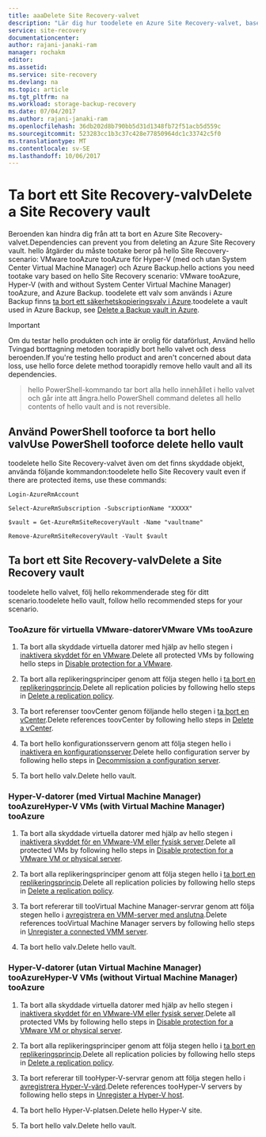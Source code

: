 ```yaml
---
title: aaaDelete Site Recovery-valvet
description: "Lär dig hur toodelete en Azure Site Recovery-valvet, baserat på hello Site Recovery scenario."
service: site-recovery
documentationcenter: 
author: rajani-janaki-ram
manager: rochakm
editor: 
ms.assetid: 
ms.service: site-recovery
ms.devlang: na
ms.topic: article
ms.tgt_pltfrm: na
ms.workload: storage-backup-recovery
ms.date: 07/04/2017
ms.author: rajani-janaki-ram
ms.openlocfilehash: 36db202d8b790bb5d31d1348fb72f51acb5d559c
ms.sourcegitcommit: 523283cc1b3c37c428e77850964dc1c33742c5f0
ms.translationtype: MT
ms.contentlocale: sv-SE
ms.lasthandoff: 10/06/2017
---
```

# <a name="delete-a-site-recovery-vault"></a><span data-ttu-id="fe617-103">Ta bort ett Site Recovery-valv</span><span class="sxs-lookup"><span data-stu-id="fe617-103">Delete a Site Recovery vault</span></span>
<span data-ttu-id="fe617-104">Beroenden kan hindra dig från att ta bort en Azure Site Recovery-valvet.</span><span class="sxs-lookup"><span data-stu-id="fe617-104">Dependencies can prevent you from deleting an Azure Site Recovery vault.</span></span> <span data-ttu-id="fe617-105">hello åtgärder du måste tootake beror på hello Site Recovery-scenario: VMware tooAzure tooAzure för Hyper-V (med och utan System Center Virtual Machine Manager) och Azure Backup.</span><span class="sxs-lookup"><span data-stu-id="fe617-105">hello actions you need tootake vary based on hello Site Recovery scenario: VMware tooAzure, Hyper-V (with and without System Center Virtual Machine Manager) tooAzure, and Azure Backup.</span></span> <span data-ttu-id="fe617-106">toodelete ett valv som används i Azure Backup finns [ta bort ett säkerhetskopieringsvalv i Azure](../backup/backup-azure-delete-vault.md).</span><span class="sxs-lookup"><span data-stu-id="fe617-106">toodelete a vault used in Azure Backup, see [Delete a Backup vault in Azure](../backup/backup-azure-delete-vault.md).</span></span>

>[!Important]
><span data-ttu-id="fe617-107">Om du testar hello produkten och inte är orolig för dataförlust, Använd hello Tvingad borttagning metoden toorapidly bort hello valvet och dess beroenden.</span><span class="sxs-lookup"><span data-stu-id="fe617-107">If you're testing hello product and aren't concerned about data loss, use hello force delete method toorapidly remove hello vault and all its dependencies.</span></span>

> <span data-ttu-id="fe617-108">hello PowerShell-kommando tar bort alla hello innehållet i hello valvet och går inte att ångra.</span><span class="sxs-lookup"><span data-stu-id="fe617-108">hello PowerShell command deletes all hello contents of hello vault and is not reversible.</span></span>

## <a name="use-powershell-tooforce-delete-hello-vault"></a><span data-ttu-id="fe617-109">Använd PowerShell tooforce ta bort hello valv</span><span class="sxs-lookup"><span data-stu-id="fe617-109">Use PowerShell tooforce delete hello vault</span></span> 

<span data-ttu-id="fe617-110">toodelete hello Site Recovery-valvet även om det finns skyddade objekt, använda följande kommandon:</span><span class="sxs-lookup"><span data-stu-id="fe617-110">toodelete hello Site Recovery vault even if there are protected items, use these commands:</span></span>

    Login-AzureRmAccount

    Select-AzureRmSubscription -SubscriptionName "XXXXX"

    $vault = Get-AzureRmSiteRecoveryVault -Name "vaultname"

    Remove-AzureRmSiteRecoveryVault -Vault $vault


## <a name="delete-a-site-recovery-vault"></a><span data-ttu-id="fe617-111">Ta bort ett Site Recovery-valv</span><span class="sxs-lookup"><span data-stu-id="fe617-111">Delete a Site Recovery vault</span></span> 
<span data-ttu-id="fe617-112">toodelete hello valvet, följ hello rekommenderade steg för ditt scenario.</span><span class="sxs-lookup"><span data-stu-id="fe617-112">toodelete hello vault, follow hello recommended steps for your scenario.</span></span>

### <a name="vmware-vms-tooazure"></a><span data-ttu-id="fe617-113">TooAzure för virtuella VMware-datorer</span><span class="sxs-lookup"><span data-stu-id="fe617-113">VMware VMs tooAzure</span></span>

1. <span data-ttu-id="fe617-114">Ta bort alla skyddade virtuella datorer med hjälp av hello stegen i [inaktivera skyddet för en VMware](site-recovery-manage-registration-and-protection.md##disable-protection-for-a-vmware-vm-or-physical-server).</span><span class="sxs-lookup"><span data-stu-id="fe617-114">Delete all protected VMs by following hello steps in [Disable protection for a VMware](site-recovery-manage-registration-and-protection.md##disable-protection-for-a-vmware-vm-or-physical-server).</span></span>

2. <span data-ttu-id="fe617-115">Ta bort alla replikeringsprinciper genom att följa stegen hello i [ta bort en replikeringsprincip](site-recovery-setup-replication-settings-vmware.md##delete-a-replication-policy).</span><span class="sxs-lookup"><span data-stu-id="fe617-115">Delete all replication policies by following hello steps in [Delete a replication policy](site-recovery-setup-replication-settings-vmware.md##delete-a-replication-policy).</span></span>

3. <span data-ttu-id="fe617-116">Ta bort referenser toovCenter genom följande hello stegen i [ta bort en vCenter](site-recovery-vmware-to-azure-manage-vCenter.md##delete-a-vcenter-in-azure-site-recovery).</span><span class="sxs-lookup"><span data-stu-id="fe617-116">Delete references toovCenter by following hello steps in [Delete a vCenter](site-recovery-vmware-to-azure-manage-vCenter.md##delete-a-vcenter-in-azure-site-recovery).</span></span>

4. <span data-ttu-id="fe617-117">Ta bort hello konfigurationsservern genom att följa stegen hello i [inaktivera en konfigurationsserver](site-recovery-vmware-to-azure-manage-configuration-server.md##decommissioning-a-configuration-server).</span><span class="sxs-lookup"><span data-stu-id="fe617-117">Delete hello configuration server by following hello steps in [Decommission a configuration server](site-recovery-vmware-to-azure-manage-configuration-server.md##decommissioning-a-configuration-server).</span></span>

5. <span data-ttu-id="fe617-118">Ta bort hello valv.</span><span class="sxs-lookup"><span data-stu-id="fe617-118">Delete hello vault.</span></span>


### <a name="hyper-v-vms-with-virtual-machine-manager-tooazure"></a><span data-ttu-id="fe617-119">Hyper-V-datorer (med Virtual Machine Manager) tooAzure</span><span class="sxs-lookup"><span data-stu-id="fe617-119">Hyper-V VMs (with Virtual Machine Manager) tooAzure</span></span>
1. <span data-ttu-id="fe617-120">Ta bort alla skyddade virtuella datorer med hjälp av hello stegen i [inaktivera skyddet för en VMware-VM eller fysisk server](site-recovery-manage-registration-and-protection.md##disable-protection-for-a-vmware-vm-or-physical-server).</span><span class="sxs-lookup"><span data-stu-id="fe617-120">Delete all protected VMs by following hello steps in [Disable protection for a VMware VM or physical server](site-recovery-manage-registration-and-protection.md##disable-protection-for-a-vmware-vm-or-physical-server).</span></span>

2. <span data-ttu-id="fe617-121">Ta bort alla replikeringsprinciper genom att följa stegen hello i [ta bort en replikeringsprincip](site-recovery-setup-replication-settings-vmware.md##delete-a-replication-policy).</span><span class="sxs-lookup"><span data-stu-id="fe617-121">Delete all replication policies by following hello steps in [Delete a replication policy](site-recovery-setup-replication-settings-vmware.md##delete-a-replication-policy).</span></span>

3.  <span data-ttu-id="fe617-122">Ta bort refererar till tooVirtual Machine Manager-servrar genom att följa stegen hello i [avregistrera en VMM-server med anslutna](site-recovery-manage-registration-and-protection.md##unregister-a-connected-vmm-server).</span><span class="sxs-lookup"><span data-stu-id="fe617-122">Delete references tooVirtual Machine Manager servers by following hello steps in [Unregister a connected VMM server](site-recovery-manage-registration-and-protection.md##unregister-a-connected-vmm-server).</span></span>

4.  <span data-ttu-id="fe617-123">Ta bort hello valv.</span><span class="sxs-lookup"><span data-stu-id="fe617-123">Delete hello vault.</span></span>

### <a name="hyper-v-vms-without-virtual-machine-manager-tooazure"></a><span data-ttu-id="fe617-124">Hyper-V-datorer (utan Virtual Machine Manager) tooAzure</span><span class="sxs-lookup"><span data-stu-id="fe617-124">Hyper-V VMs (without Virtual Machine Manager) tooAzure</span></span>
1. <span data-ttu-id="fe617-125">Ta bort alla skyddade virtuella datorer med hjälp av hello stegen i [inaktivera skyddet för en VMware-VM eller fysisk server](site-recovery-manage-registration-and-protection.md##disable-protection-for-a-vmware-vm-or-physical-server).</span><span class="sxs-lookup"><span data-stu-id="fe617-125">Delete all protected VMs by following hello steps in [Disable protection for a VMware VM or physical server](site-recovery-manage-registration-and-protection.md##disable-protection-for-a-vmware-vm-or-physical-server).</span></span>

2. <span data-ttu-id="fe617-126">Ta bort alla replikeringsprinciper genom att följa stegen hello i [ta bort en replikeringsprincip](site-recovery-setup-replication-settings-vmware.md##delete-a-replication-policy).</span><span class="sxs-lookup"><span data-stu-id="fe617-126">Delete all replication policies by following hello steps in [Delete a replication policy](site-recovery-setup-replication-settings-vmware.md##delete-a-replication-policy).</span></span>

3. <span data-ttu-id="fe617-127">Ta bort refererar till tooHyper-V-servrar genom att följa stegen hello i [avregistrera Hyper-V-värd](/site-recovery-manage-registration-and-protection.md##unregister-a-hyper-v-host-in-a-hyper-v-site).</span><span class="sxs-lookup"><span data-stu-id="fe617-127">Delete references tooHyper-V servers by following hello steps in [Unregister a Hyper-V host](/site-recovery-manage-registration-and-protection.md##unregister-a-hyper-v-host-in-a-hyper-v-site).</span></span>

4. <span data-ttu-id="fe617-128">Ta bort hello Hyper-V-platsen.</span><span class="sxs-lookup"><span data-stu-id="fe617-128">Delete hello Hyper-V site.</span></span>

5. <span data-ttu-id="fe617-129">Ta bort hello valv.</span><span class="sxs-lookup"><span data-stu-id="fe617-129">Delete hello vault.</span></span>

